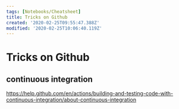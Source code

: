 ```yaml
---
tags: [Notebooks/Cheatsheet]
title: Tricks on Github
created: '2020-02-25T09:55:47.388Z'
modified: '2020-02-25T10:06:40.119Z'
---
```


# Tricks on Github

## continuous integration

https://help.github.com/en/actions/building-and-testing-code-with-continuous-integration/about-continuous-integration
